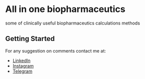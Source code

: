 # All in one biopharmaceutics 

some of clinically useful biopharmaceutics calculations methods  

## Getting Started

For any suggestion on comments contact me at:  

- [LinkedIn](https://www.linkedin.com/in/mohammad-hasannejad-520b6a106/)
- [Instagram](https://www.instagram.com/neuralx_ai/)
- [Telegram](https://t.me/array_starts_at_0)


